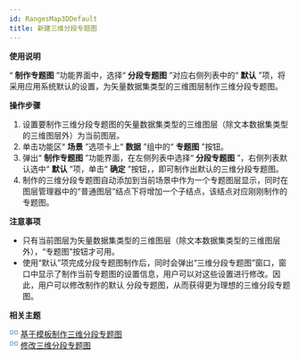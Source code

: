```yaml
---
id: RangesMap3DDefault
title: 新建三维分段专题图
---
```

**使用说明**

“ **制作专题图** ”功能界面中，选择“ **分段专题图** ”对应右侧列表中的“ **默认**
”项，将采用应用系统默认的设置，为矢量数据集类型的三维图层制作三维分段专题图。

**操作步骤**

  1. 设置要制作三维分段专题图的矢量数据集类型的三维图层（除文本数据集类型的三维图层外）为当前图层。
  2. 单击功能区“ **场景** ”选项卡上“ **数据** ”组中的“ **专题图** ”按钮。
  3. 弹出“ **制作专题图** ”功能界面，在左侧列表中选择“ **分段专题图** ”，右侧列表默认选中“ **默认** ”项，单击“ **确定** ”按钮，，即可制作出默认的三维分段专题图。
  4. 制作的三维分段专题图自动添加到当前场景中作为一个专题图层显示，同时在图层管理器中的“普通图层”结点下将增加一个子结点，该结点对应刚刚制作的专题图。

**注意事项**

  * 只有当前图层为矢量数据集类型的三维图层（除文本数据集类型的三维图层外），“专题图”按钮才可用。
  * 使用“默认”项完成分段专题图制作后，同时会弹出“三维分段专题图”窗口，窗口中显示了制作当前专题图的设置信息，用户可以对这些设置进行修改。因此，用户可以修改制作的默认 分段专题图，从而获得更为理想的三维分段专题图。

**相关主题**

![](../img/smalltitle.png) [基于模板制作三维分段专题图](RangesMap3DTemplate)  
![](../img/smalltitle.png) [修改三维分段专题图](RangesMap3DGroupDia)

 

